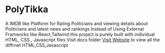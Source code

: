 # PolyTikka

A IMDB like Platform for Rating Politicians and viewing details about Politicians and latest news and rankings 
Instead of Using External Framworks like React,Tailwind this project is purely built with individual HTML, CSS , Javascript files
Visit docs folder [Visit Website](./docs/) to view all the diffrnet HTML,CSS,Javascript 